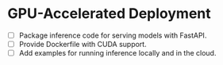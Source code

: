 # GPU-Accelerated Deployment

- [ ] Package inference code for serving models with FastAPI.
- [ ] Provide Dockerfile with CUDA support.
- [ ] Add examples for running inference locally and in the cloud.
